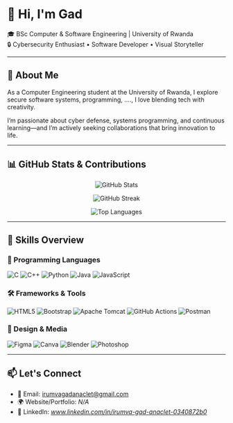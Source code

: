 <!-- Profile README for irumvag -->

# 👋 Hi, I'm Gad

🎓 BSc Computer & Software Engineering | University of Rwanda  
🔒 Cybersecurity Enthusiast • Software Developer • Visual Storyteller  

---

## 🚀 About Me

As a Computer Engineering student at the University of Rwanda, I explore secure software systems, programming, ...., I love blending tech with creativity.

I’m passionate about cyber defense, systems programming, and continuous learning—and I’m actively seeking collaborations that bring innovation to life.

---

## 📊 GitHub Stats & Contributions

<!-- GitHub Stats -->
<p align="center">
  <img src="https://github-readme-stats.vercel.app/api?username=irumvag&show_icons=true&theme=radical" alt="GitHub Stats" />
</p>

<!-- GitHub Streak -->
<p align="center">
  <img src="https://github-readme-streak-stats.herokuapp.com/?user=irumvag&theme=radical" alt="GitHub Streak" />
</p>

<!-- Top Languages -->
<p align="center">
  <img src="https://github-readme-stats.vercel.app/api/top-langs/?username=irumvag&layout=compact&theme=radical" alt="Top Languages" />
</p>

---

## 🧠 Skills Overview

### 📌 Programming Languages
![C](https://img.shields.io/badge/C-00599C?style=for-the-badge&logo=c&logoColor=white)
![C++](https://img.shields.io/badge/C++-00599C?style=for-the-badge&logo=c%2B%2B&logoColor=white)
![Python](https://img.shields.io/badge/Python-3670A0?style=for-the-badge&logo=python&logoColor=ffdd54)
![Java](https://img.shields.io/badge/Java-ED8B00?style=for-the-badge&logo=openjdk&logoColor=white)
![JavaScript](https://img.shields.io/badge/JavaScript-F7DF1E?style=for-the-badge&logo=javascript&logoColor=black)

### 🛠 Frameworks & Tools
![HTML5](https://img.shields.io/badge/HTML5-E34F26?style=for-the-badge&logo=html5&logoColor=white)
![Bootstrap](https://img.shields.io/badge/Bootstrap-8511FA?style=for-the-badge&logo=bootstrap&logoColor=white)
![Apache Tomcat](https://img.shields.io/badge/Apache%20Tomcat-F8DC75?style=for-the-badge&logo=apache-tomcat&logoColor=black)
![GitHub Actions](https://img.shields.io/badge/GitHub%20Actions-2671E5?style=for-the-badge&logo=githubactions&logoColor=white)
![Postman](https://img.shields.io/badge/Postman-FF6C37?style=for-the-badge&logo=postman&logoColor=white)

### 🎨 Design & Media
![Figma](https://img.shields.io/badge/Figma-F24E1E?style=for-the-badge&logo=figma&logoColor=white)
![Canva](https://img.shields.io/badge/Canva-00C4CC?style=for-the-badge&logo=canva&logoColor=white)
![Blender](https://img.shields.io/badge/Blender-F5792A?style=for-the-badge&logo=blender&logoColor=white)
![Photoshop](https://img.shields.io/badge/Photoshop-31A8FF?style=for-the-badge&logo=Adobe%20Photoshop&logoColor=white)

---

## 📫 Let's Connect

- 📧 Email: [irumvagadanaclet@gmail.com](mailto:irumvagadanaclet@gmail.com)
- 🌍 Website/Portfolio: *N/A*
- 🔗 LinkedIn: *www.linkedin.com/in/irumva-gad-anaclet-0340872b0*




